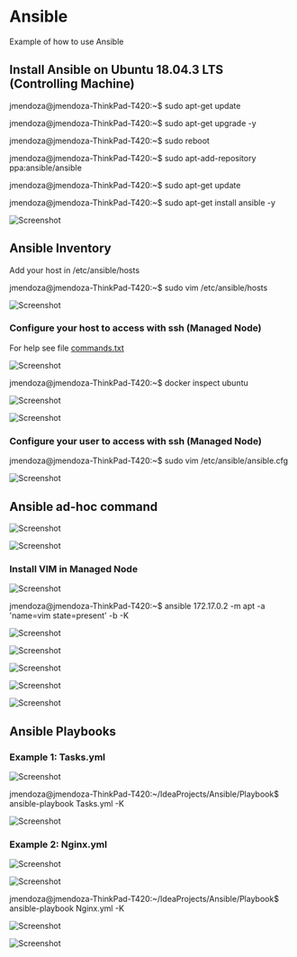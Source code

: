 # Ansible

Example of how to use Ansible

## Install Ansible on Ubuntu 18.04.3 LTS (Controlling Machine)

jmendoza@jmendoza-ThinkPad-T420:~$ sudo apt-get update

jmendoza@jmendoza-ThinkPad-T420:~$ sudo apt-get upgrade -y

jmendoza@jmendoza-ThinkPad-T420:~$ sudo reboot

jmendoza@jmendoza-ThinkPad-T420:~$ sudo apt-add-repository ppa:ansible/ansible

jmendoza@jmendoza-ThinkPad-T420:~$ sudo apt-get update

jmendoza@jmendoza-ThinkPad-T420:~$ sudo apt-get install ansible -y

![Screenshot](/Prtsc/Ansible_1.png)

## Ansible Inventory

Add your host in /etc/ansible/hosts 

jmendoza@jmendoza-ThinkPad-T420:~$ sudo vim /etc/ansible/hosts 

![Screenshot](/Prtsc/Ansible_2.png)

### Configure your host to access with ssh (Managed Node)

For help see file [commands.txt](commands.txt)

![Screenshot](/Prtsc/Ansible_3.png)

jmendoza@jmendoza-ThinkPad-T420:~$ docker inspect ubuntu

![Screenshot](/Prtsc/Ansible_4.png)

![Screenshot](/Prtsc/Ansible_5.1.png)

### Configure your user to access with ssh (Managed Node)

jmendoza@jmendoza-ThinkPad-T420:~$ sudo vim /etc/ansible/ansible.cfg 

![Screenshot](/Prtsc/Ansible_6.png)

## Ansible ad-hoc command 

![Screenshot](/Prtsc/Ansible_7.1.png)

![Screenshot](/Prtsc/Ansible_8.png)

### Install VIM in Managed Node

![Screenshot](/Prtsc/Ansible_9.png)

jmendoza@jmendoza-ThinkPad-T420:~$ ansible 172.17.0.2 -m apt -a 'name=vim state=present' -b -K

![Screenshot](/Prtsc/Ansible_9.1.png)

![Screenshot](/Prtsc/Ansible_9.2.png)

![Screenshot](/Prtsc/Ansible_9.3.png)

![Screenshot](/Prtsc/Ansible_9.4.png)

![Screenshot](/Prtsc/Ansible_9.5.png)

## Ansible Playbooks

### Example 1: Tasks.yml

![Screenshot](/Prtsc/Ansible_10.1.png)

jmendoza@jmendoza-ThinkPad-T420:~/IdeaProjects/Ansible/Playbook$ ansible-playbook Tasks.yml -K

![Screenshot](/Prtsc/Ansible_10.png)

### Example 2: Nginx.yml

![Screenshot](/Prtsc/Ansible_11.png)

![Screenshot](/Prtsc/Ansible_11.1.png)

jmendoza@jmendoza-ThinkPad-T420:~/IdeaProjects/Ansible/Playbook$ ansible-playbook Nginx.yml -K

![Screenshot](/Prtsc/Ansible_11.2.png)

![Screenshot](/Prtsc/Ansible_11.3.png)